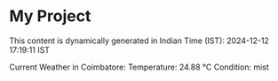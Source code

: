 # My Project

This content is dynamically generated in Indian Time (IST): 2024-12-12 17:19:11 IST


Current Weather in Coimbatore:
Temperature: 24.88 °C
Condition: mist
